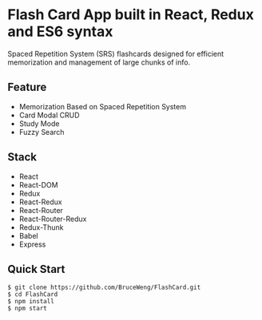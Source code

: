 # Flash Card App built in React, Redux and ES6 syntax
Spaced Repetition System (SRS) flashcards designed for e fficient memorization and management of large chunks of info.

## Feature

- Memorization Based on Spaced Repetition System
- Card Modal CRUD
- Study Mode
- Fuzzy Search

## Stack

- React
- React-DOM
- Redux
- React-Redux
- React-Router
- React-Router-Redux
- Redux-Thunk
- Babel
- Express

Quick Start
-----------

```shell
$ git clone https://github.com/BruceWeng/FlashCard.git
$ cd FlashCard
$ npm install
$ npm start
```
